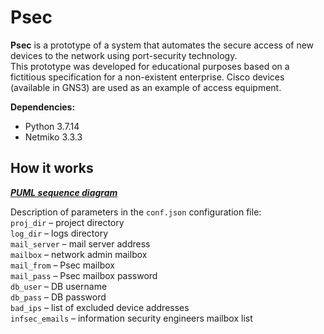# Psec 
**Psec** is a prototype of a system that automates the secure access of new devices to the network using port-security technology.  
This prototype was developed for educational purposes based on a fictitious specification for a non-existent enterprise. Cisco devices (available in GNS3) are used as an example of access equipment.  

**Dependencies:**
- Python 3.7.14
- Netmiko 3.3.3

## How it works
***[PUML sequence diagram](https://raw.githubusercontent.com/5lunk/psec/main/psec.svg)***  

Description of parameters in the `conf.json` configuration file:  
`proj_dir` – project directory  
`log_dir` – logs directory  
`mail_server` – mail server address  
`mailbox` – network admin mailbox  
`mail_from` – Psec mailbox  
`mail_pass` – Psec mailbox password  
`db_user` – DB username   
`db_pass` – DB password  
`bad_ips` – list of excluded device addresses  
`infsec_emails` – information security engineers mailbox list
